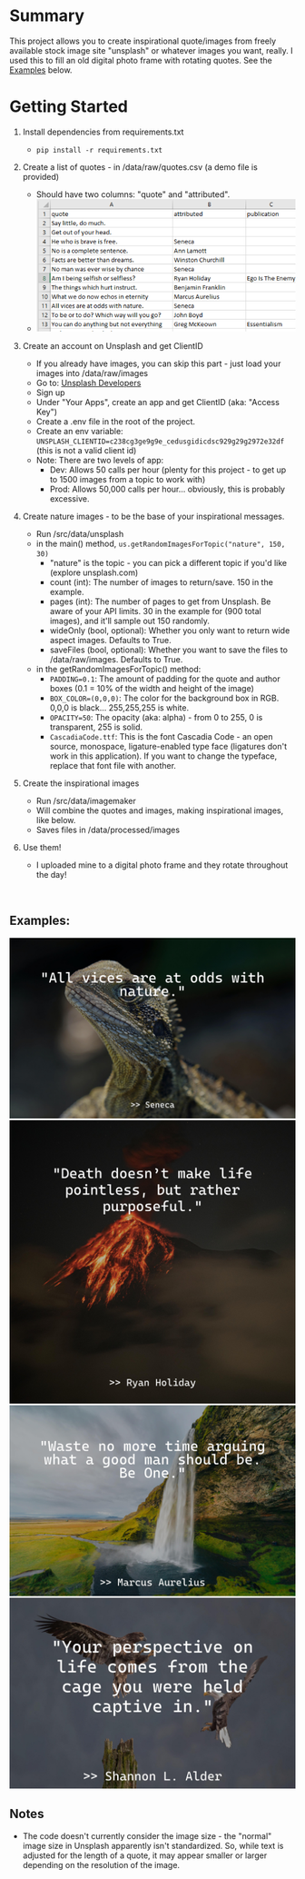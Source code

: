 # Summary
This project allows you to create inspirational quote/images from freely available stock image site "unsplash" or whatever images you want, really. I used this to fill an old digital photo frame with rotating quotes. See the [Examples](#examples) below.

# Getting Started
1. Install dependencies from requirements.txt
    - `pip install -r requirements.txt`

2. Create a list of quotes - in /data/raw/quotes.csv (a demo file is provided)
    - Should have two columns: "quote" and "attributed".
    - <img src="./readme-images/quotes-data.PNG">

3. Create an account on Unsplash and get ClientID
    - If you already have images, you can skip this part - just load your images into /data/raw/images
    - Go to: [Unsplash Developers](https://unsplash.com/developers)
    - Sign up
    - Under "Your Apps", create an app and get ClientID (aka: "Access Key")
    - Create a .env file in the root of the project.
    - Create an env variable: `UNSPLASH_CLIENTID=c238cg3ge9g9e_cedusgidicdsc929g29g2972e32df` (this is not a valid client id)
    - Note: There are two levels of app:
        - Dev: Allows 50 calls per hour (plenty for this project - to get up to 1500 images from a topic to work with)
        - Prod: Allows 50,000 calls per hour... obviously, this is probably excessive.

4. Create nature images - to be the base of your inspirational messages.
    - Run /src/data/unsplash
    - in the main() method, `us.getRandomImagesForTopic("nature", 150, 30)`
        - "nature" is the topic - you can pick a different topic if you'd like (explore unsplash.com)
        - count (int): The number of images to return/save. 150 in the example. 
        - pages (int): The number of pages to get from Unsplash. Be aware of your API limits. 30 in the example for (900 total images), and it'll sample out 150 randomly.
        - wideOnly (bool, optional): Whether you only want to return wide aspect images. Defaults to True.
        - saveFiles (bool, optional): Whether you want to save the files to /data/raw/images. Defaults to True.
    - in the getRandomImagesForTopic() method:
        - `PADDING=0.1`: The amount of padding for the quote and author boxes (0.1 = 10% of the width and height of the image)
        - `BOX_COLOR=(0,0,0)`: The color for the background box in RGB. 0,0,0 is black... 255,255,255 is white. 
        - `OPACITY=50`: The opacity (aka: alpha) - from 0 to 255, 0 is transparent, 255 is solid. 
        - `CascadiaCode.ttf`: This is the font Cascadia Code - an open source, monospace, ligature-enabled type face (ligatures don't work in this application). If you want to change the typeface, replace that font file with another.

5. Create the inspirational images
    - Run /src/data/imagemaker
    - Will combine the quotes and images, making inspirational images, like below. 
    - Saves files in /data/processed/images

6. Use them!
    - I uploaded mine to a digital photo frame and they rotate throughout the day!
<br>

## Examples:
<img src="./readme-images/_7pntVTqEoo.jpg">
<img src="./readme-images/0YG1nfI77T4.jpg">
<img src="./readme-images/9Nn21mIKP1w.jpg">
<img src="./readme-images/eoLwBwP22VA.jpg">


## Notes
- The code doesn't currently consider the image size - the "normal" image size in Unsplash apparently isn't standardized. So, while text is adjusted for the length of a quote, it may appear smaller or larger depending on the resolution of the image. 